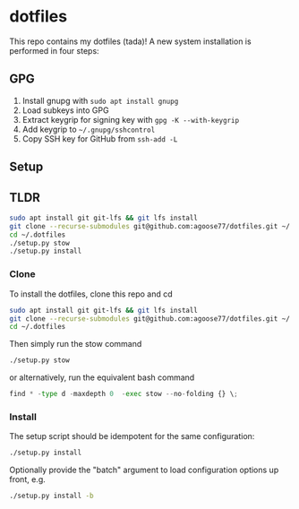 # dotfiles
This repo contains my dotfiles (tada)! A new system installation is performed in four steps:

## GPG
1. Install gnupg with `sudo apt install gnupg`
1. Load subkeys into GPG
1. Extract keygrip for signing key with `gpg -K --with-keygrip`
1. Add keygrip to `~/.gnupg/sshcontrol`
1. Copy SSH key for GitHub from `ssh-add -L`

## Setup
## TLDR
```bash
sudo apt install git git-lfs && git lfs install
git clone --recurse-submodules git@github.com:agoose77/dotfiles.git ~/.dotfiles
cd ~/.dotfiles
./setup.py stow
./setup.py install
```

### Clone  
To install the dotfiles, clone this repo and cd
```bash
sudo apt install git git-lfs && git lfs install
git clone --recurse-submodules git@github.com:agoose77/dotfiles.git ~/.dotfiles
cd ~/.dotfiles
```
Then simply run the stow command
```bash
./setup.py stow
```
or alternatively, run the equivalent bash command
```python
find * -type d -maxdepth 0  -exec stow --no-folding {} \;
```
### Install  
The setup script should be idempotent for the same configuration:
```bash
./setup.py install
```
Optionally provide the "batch" argument to load configuration options up front, e.g.
```bash
./setup.py install -b
```
